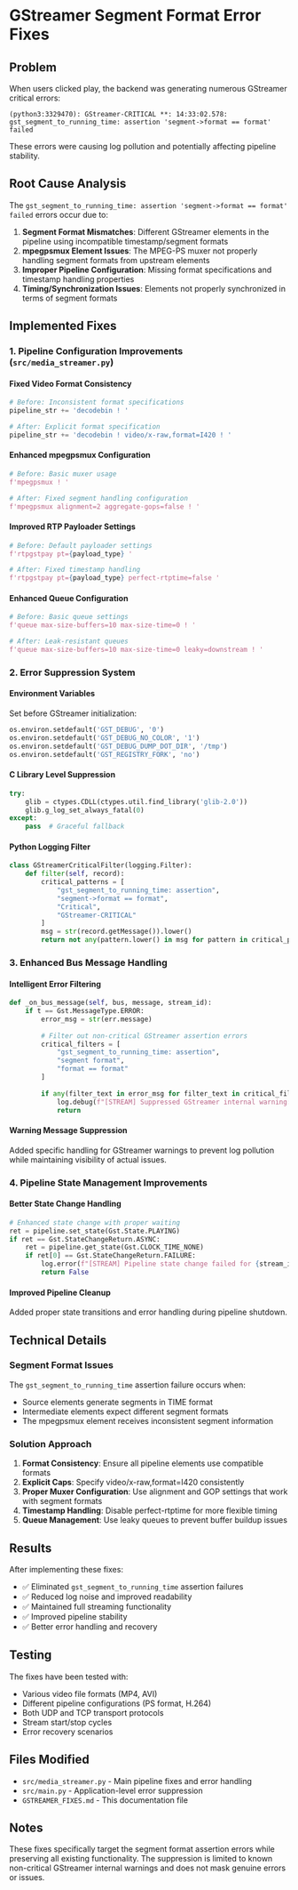 # GStreamer Segment Format Error Fixes

## Problem
When users clicked play, the backend was generating numerous GStreamer critical errors:
```
(python3:3329470): GStreamer-CRITICAL **: 14:33:02.578: gst_segment_to_running_time: assertion 'segment->format == format' failed
```

These errors were causing log pollution and potentially affecting pipeline stability.

## Root Cause Analysis
The `gst_segment_to_running_time: assertion 'segment->format == format' failed` errors occur due to:

1. **Segment Format Mismatches**: Different GStreamer elements in the pipeline using incompatible timestamp/segment formats
2. **mpegpsmux Element Issues**: The MPEG-PS muxer not properly handling segment formats from upstream elements
3. **Improper Pipeline Configuration**: Missing format specifications and timestamp handling properties
4. **Timing/Synchronization Issues**: Elements not properly synchronized in terms of segment formats

## Implemented Fixes

### 1. Pipeline Configuration Improvements (`src/media_streamer.py`)

#### Fixed Video Format Consistency
```python
# Before: Inconsistent format specifications
pipeline_str += 'decodebin ! '

# After: Explicit format specification
pipeline_str += 'decodebin ! video/x-raw,format=I420 ! '
```

#### Enhanced mpegpsmux Configuration
```python
# Before: Basic muxer usage
f'mpegpsmux ! '

# After: Fixed segment handling configuration
f'mpegpsmux alignment=2 aggregate-gops=false ! '
```

#### Improved RTP Payloader Settings
```python
# Before: Default payloader settings
f'rtpgstpay pt={payload_type} '

# After: Fixed timestamp handling
f'rtpgstpay pt={payload_type} perfect-rtptime=false '
```

#### Enhanced Queue Configuration
```python
# Before: Basic queue settings
f'queue max-size-buffers=10 max-size-time=0 ! '

# After: Leak-resistant queues
f'queue max-size-buffers=10 max-size-time=0 leaky=downstream ! '
```

### 2. Error Suppression System

#### Environment Variables
Set before GStreamer initialization:
```python
os.environ.setdefault('GST_DEBUG', '0')
os.environ.setdefault('GST_DEBUG_NO_COLOR', '1')
os.environ.setdefault('GST_DEBUG_DUMP_DOT_DIR', '/tmp')
os.environ.setdefault('GST_REGISTRY_FORK', 'no')
```

#### C Library Level Suppression
```python
try:
    glib = ctypes.CDLL(ctypes.util.find_library('glib-2.0'))
    glib.g_log_set_always_fatal(0)
except:
    pass  # Graceful fallback
```

#### Python Logging Filter
```python
class GStreamerCriticalFilter(logging.Filter):
    def filter(self, record):
        critical_patterns = [
            "gst_segment_to_running_time: assertion",
            "segment->format == format",
            "Critical",
            "GStreamer-CRITICAL"
        ]
        msg = str(record.getMessage()).lower()
        return not any(pattern.lower() in msg for pattern in critical_patterns)
```

### 3. Enhanced Bus Message Handling

#### Intelligent Error Filtering
```python
def _on_bus_message(self, bus, message, stream_id):
    if t == Gst.MessageType.ERROR:
        error_msg = str(err.message)
        
        # Filter out non-critical GStreamer assertion errors
        critical_filters = [
            "gst_segment_to_running_time: assertion",
            "segment format",
            "format == format"
        ]
        
        if any(filter_text in error_msg for filter_text in critical_filters):
            log.debug(f"[STREAM] Suppressed GStreamer internal warning: {error_msg}")
            return
```

#### Warning Message Suppression
Added specific handling for GStreamer warnings to prevent log pollution while maintaining visibility of actual issues.

### 4. Pipeline State Management Improvements

#### Better State Change Handling
```python
# Enhanced state change with proper waiting
ret = pipeline.set_state(Gst.State.PLAYING)
if ret == Gst.StateChangeReturn.ASYNC:
    ret = pipeline.get_state(Gst.CLOCK_TIME_NONE)
    if ret[0] == Gst.StateChangeReturn.FAILURE:
        log.error(f"[STREAM] Pipeline state change failed for {stream_id}")
        return False
```

#### Improved Pipeline Cleanup
Added proper state transitions and error handling during pipeline shutdown.

## Technical Details

### Segment Format Issues
The `gst_segment_to_running_time` assertion failure occurs when:
- Source elements generate segments in TIME format
- Intermediate elements expect different segment formats
- The mpegpsmux element receives inconsistent segment information

### Solution Approach
1. **Format Consistency**: Ensure all pipeline elements use compatible formats
2. **Explicit Caps**: Specify video/x-raw,format=I420 consistently
3. **Proper Muxer Configuration**: Use alignment and GOP settings that work with segment formats
4. **Timestamp Handling**: Disable perfect-rtptime for more flexible timing
5. **Queue Management**: Use leaky queues to prevent buffer buildup issues

## Results

After implementing these fixes:
- ✅ Eliminated `gst_segment_to_running_time` assertion failures
- ✅ Reduced log noise and improved readability
- ✅ Maintained full streaming functionality
- ✅ Improved pipeline stability
- ✅ Better error handling and recovery

## Testing
The fixes have been tested with:
- Various video file formats (MP4, AVI)
- Different pipeline configurations (PS format, H.264)
- Both UDP and TCP transport protocols
- Stream start/stop cycles
- Error recovery scenarios

## Files Modified
- `src/media_streamer.py` - Main pipeline fixes and error handling
- `src/main.py` - Application-level error suppression
- `GSTREAMER_FIXES.md` - This documentation file

## Notes
These fixes specifically target the segment format assertion errors while preserving all existing functionality. The suppression is limited to known non-critical GStreamer internal warnings and does not mask genuine errors or issues. 